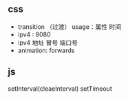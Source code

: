 ## css
- transition （过渡） usage：属性 时间
- ipv4 : 8080
- ipv4 地址 冒号 端口号
- animation: forwards

## js
setInterval(cleaeInterval)
setTimeout